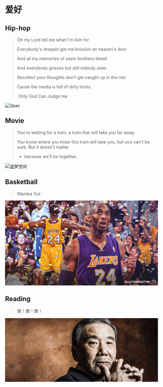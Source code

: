 # 爱好

## Hip-hop

> Oh my Lord tell me what I'm livin for 
>
> Everybody's droppin got me knockin on heaven's door
>
> And all my memories of seein brothers bleed
>
> And everybody grieves but still nobody sees
>
> Recollect your thoughts don't get caught up in the mix
>
> Cause the media is full of dirty tricks
>
> ​                                                        Only God Can Judge me


![2pac](/爱/images/2pac.jpg)

## Movie

> You're waiting for a train, a train that will take you far away. 
>
> You know where you hope this train will take you, but you can't be sure. But it doesn't matter
>
>  - because we'll be together.

![盗梦空间](/爱/images/inception.jpg)

## Basketball

> Mamba Out

![kobe](/images/kobe.jpg)


## Reading 

> 舞！舞！舞！

![村上](/爱/images/村上.jpg)

